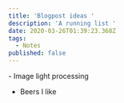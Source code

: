 ```yaml
---
title: 'Blogpost ideas '
description: 'A running list '
date: 2020-03-26T01:39:23.368Z
tags:
  - Notes
published: false
---
```

\- Image light processing 

- Beers I like